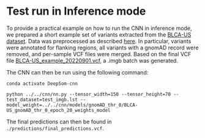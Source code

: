 # Test run in Inference mode

To provide a practical example on how to run the CNN in inference mode, we prepared a short example set of variants extracted from the [BLCA-US dataset](https://dcc.icgc.org/projects/BLCA-US). Data was preprocessed as described [here](../../dataprep/). In particular, variants were annotated for flanking regions, all variants with a gnomAD record were removed, and per-sample VCF files were merged. Based on the final VCF file
[BLCA-US_example_20220901.vcf](../test/BLCA-US/BLCA-US_example_20220901.vcf), a .imgb batch was generated.

The CNN can then be run using the following command:

```
conda activate DeepSom-cnn

python ../../cnn/nn.py --tensor_width=150 --tensor_height=70 --test_dataset=test_imgb.lst --model_weight=../../cnn/models/gnomAD_thr_0/BLCA-US_gnomAD_thr_0_epoch_20_weights_model
```

The final predictions can then be found in `./predictions/final_predictions.vcf`.
